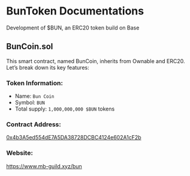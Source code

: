 # BunToken Documentations
Development of $BUN, an ERC20 token build on Base

## BunCoin.sol
This smart contract, named BunCoin, inherits from Ownable and ERC20. Let’s break down its key features:

### Token Information:
- Name: `Bun Coin`
- Symbol: `BUN`
- Total supply: `1,000,000,000 $BUN` tokens

### Contract Address:
[0x4b3A5ed554dE7A5DA38728DCBC4124e602A1cF2b](https://basescan.org/address/0x4b3a5ed554de7a5da38728dcbc4124e602a1cf2b)

### Website:
<https://www.mb-guild.xyz/bun>
